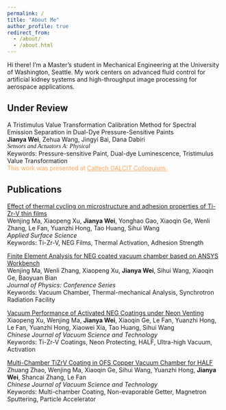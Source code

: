 ```yaml
---
permalink: /
title: "About Me"
author_profile: true
redirect_from: 
  - /about/
  - /about.html
---
```


Hi there! I’m a Master’s student in Mechanical Engineering at the University of Washington, Seattle. My work centers on advanced fluid control for artificial kidney systems and high-throughput image processing for aerospace applications.

Under Review
------
A Tristimulus Value Transformation Calibration Method for Spectral Emission Separation in Dual-Dye Pressure-Sensitive Paints  
**Jianya Wei**, Zehua Wang, Jingyi Bai, Dana Dabiri  
<span style="font-family: 'Brush Script MT', cursive; font-style: italic;">
Sensors and Actuators A: Physical  
</span>
Keywords: Pressure-sensitive Paint, Dual-dye Luminescence, Tristimulus Value Transformation  
<span style="color:#FFA559;">This work was presented at <a href="https://www.caltech.edu/campus-life-events/calendar/galcit-colloquium-378" style="color:#FFA559;">Caltech GALCIT Colloquium.</a></span>

Publications
------
[Effect of thermal cycling on microstructure and adhesion properties of Ti-Zr-V thin films](https://www.sciencedirect.com/science/article/abs/pii/S0169433223029197)  
Wenjing Ma, Xiaopeng Xu, **Jianya Wei**, Yonghao Gao, Xiaoqin Ge, Wenli Zhang, Le Fan, Yuanzhi Hong, Tao Huang, Sihui Wang  
*Applied Surface Science*  
Keywords: Ti-Zr-V, NEG Films, Thermal Activation, Adhesion Strength  

[Finite Element Analysis for NEG coated vacuum chamber based on ANSYS Workbench](https://iopscience.iop.org/article/10.1088/1742-6596/2687/8/082025)  
Wenjing Ma, Wenli Zhang, Xiaopeng Xu, **Jianya Wei**, Sihui Wang, Xiaoqin Ge, Baoyuan Bian  
*Journal of Physics: Conference Series*  
Keywords: Vacuum Chamber, Thermal-mechanical Analysis, Synchrotron Radiation Facility  

[Vacuum Performance of Activated NEG Coatings under Neon Venting](http://cjvst.cvs.org.cn/en/article/doi/10.13922/j.cnki.cjvst.202305002)  
Xiaopeng Xu, Wenjing Ma, **Jianya Wei**, Xiaoqin Ge, Le Fan, Yuanzhi Hong, Le Fan, Yuanzhi Hong, Xiaowei Xia, Tao Huang, Sihui Wang  
*Chinese Journal of Vacuum Science and Technology*  
Keywords: Ti-Zr-V Coatings, Neon Protecting, HALF, Ultra-high Vacuum, Activation  

[Multi-Chamber TiZrV Coating in OFS Copper Vacuum Chamber for HALF](https://www.cpsjournals.cn/article/doi/10.13922/j.cnki.cjvst.202207022?viewType=HTML)  
Zhuang Zhao, Wenjing Ma, Xiaoqin Ge, Sihui Wang, Yuanzhi Hong, **Jianya Wei**, Shancai Zhang, Le Fan  
*Chinese Journal of Vacuum Science and Technology*  
Keywords: Multi-chamber Coating, Non-evaporable Getter, Magnetron Sputtering, Particle Accelerator  
